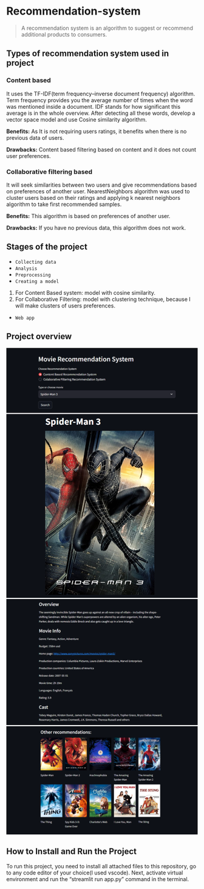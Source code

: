 # Recommendation-system
> A recommendation system is an algorithm to suggest or recommend additional products to
> consumers. 

## Types of recommendation system used in project

### Content based
It uses the TF-IDF(term frequency–inverse document frequency) algorithm. Term frequency provides you the average number of times  when the word was mentioned inside a document. 
IDF stands for how significant this average is in the whole overview. After detecting all these words, develop a vector space model and use Cosine similarity algorithm.

**Benefits:** As It is not requiring users ratings, it benefits when there is no previous data of users.

**Drawbacks:** Content based filtering based on content and it does not count user preferences.

### Collaborative filtering based 

It will seek similarities between two users and give recommendations based on preferences of another user. NearestNeighbors algorithm was used to cluster users based on their ratings and applying k nearest neighbors algorithm to take first recommended samples.

**Benefits:** This algorithm is based on preferences of another user.

**Drawbacks:** If you have no previous data, this algorithm does not work.

## Stages of the project
- `Collecting data`
- `Analysis`
- `Preprocessing`
- `Creating a model`
1. For Content Based system: model with cosine similarity.
2. For Collaborative Filtering: model with clustering technique, because I will make clusters of users preferences.
- `Web app`

## Project overview
![](files/overrrview1.png)
![](files/overrrview2.png)
![](files/overrrview3.png)
![](files/overrrview4.png)

## How to Install and Run the Project

To run this project, you need to install all attached files to this repository, go to any code editor of your choice(I used vscode). Next, activate virtual environment and run the “streamlit run app.py” command in the terminal.
